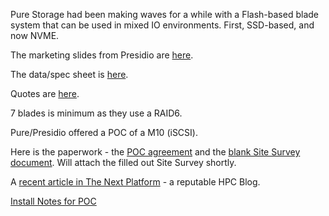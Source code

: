 Pure Storage had been making waves for a while with a Flash-based blade system that can be used in mixed IO environments. 
First, SSD-based, and now NVME.
$$$$$$$$

The marketing slides from Presidio are [here](https://pomona.box.com/s/3iubf3iuq7ephv1cdy00a3wknwgvm9vm).

The data/spec sheet is [here](https://github.com/Pomona-ITS/hpc/blob/master/design/vendors/Pure%20Storage/ps_ds8p_data-platform_01.pdf).

Quotes are [here](https://github.com/Pomona-ITS/hpc/tree/master/design/vendors/Presidio/quotes).

7 blades is minimum as they use a RAID6.

Pure/Presidio offered a POC of a M10 (iSCSI).

Here is the paperwork - the [POC agreement](https://github.com/Pomona-ITS/hpc/blob/master/design/vendors/Pure%20Storage/Pomona%20College%20Master%20Eval%20Agmt%20Mar%2016%202018-14255.pdf) and the [blank Site Survey document](https://github.com/Pomona-ITS/hpc/blob/master/design/vendors/Pure%20Storage/Pomona%20College%20FlashArray%20M%20POC%20-%20Pre-Install%20Checklist%20and%20Site%20Survey.docx). Will attach the filled out Site Survey shortly.

A [recent article in The Next Platform](https://www.nextplatform.com/2018/03/12/why-cisco-should-and-should-not-acquire-pure-storage/) - a reputable HPC Blog.

[Install Notes for POC](https://github.com/Pomona-ITS/hpc/blob/master/design/vendors/Pure%20Storage/install_notes_04112018.md)
